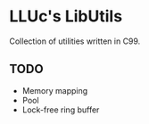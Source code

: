 # LLUc's LibUtils
Collection of utilities written in C99.

## TODO
- Memory mapping
- Pool
- Lock-free ring buffer
